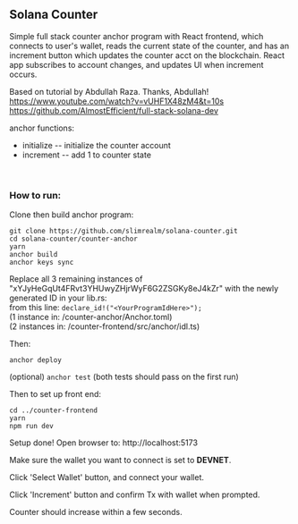 <h2>Solana Counter</h2>

Simple full stack counter anchor program with React frontend, which connects to user's wallet, reads the current state of the counter, and has an increment button which updates the counter acct on the blockchain.  React app subscribes to account changes, and updates UI when increment occurs.

Based on tutorial by Abdullah Raza.  Thanks, Abdullah!  
https://www.youtube.com/watch?v=vUHF1X48zM4&t=10s  
https://github.com/AlmostEfficient/full-stack-solana-dev

anchor functions:
- initialize -- initialize the counter account
- increment -- add 1 to counter state
<br>
<h3>How to run:</h3>

Clone then build anchor program:
```
git clone https://github.com/slimrealm/solana-counter.git
cd solana-counter/counter-anchor
yarn
anchor build 
anchor keys sync
```
Replace all 3 remaining instances of "xYJyHeGqUt4FRvt3YHUwyZHjrWyF6G2ZSGKy8eJ4kZr" with the newly generated ID in your lib.rs:  
from this line:  ```declare_id!("<YourProgramIdHere>");```  
(1 instance in:  /counter-anchor/Anchor.toml)  
(2 instances in:  /counter-frontend/src/anchor/idl.ts)

Then:
```
anchor deploy
```
(optional) ```anchor test``` (both tests should pass on the first run)

Then to set up front end:
```
cd ../counter-frontend
yarn
npm run dev
```
Setup done!  Open browser to: http://localhost:5173

Make sure the wallet you want to connect is set to **DEVNET**.

Click 'Select Wallet' button, and connect your wallet.

Click 'Increment' button and confirm Tx with wallet when prompted.

Counter should increase within a few seconds.
